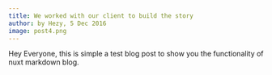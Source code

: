 ```yaml
---
title: We worked with our client to build the story
author: by Hezy, 5 Dec 2016
image: post4.png
---
```


Hey Everyone, this is simple a test blog post to show you
the functionality of nuxt markdown blog.